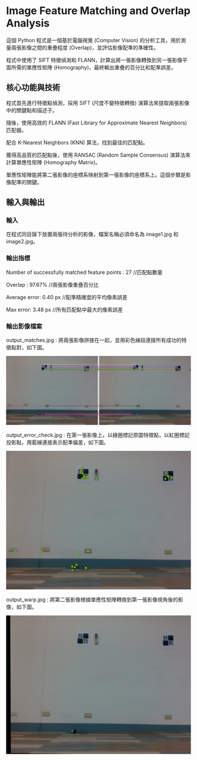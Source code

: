 # Image Feature Matching and Overlap Analysis

這個 Python 程式是一個基於電腦視覺 (Computer Vision) 的分析工具，用於測量兩張影像之間的重疊程度 (Overlap)，並評估影像配準的準確性。

程式中使用了 SIFT 特徵偵測和 FLANN，計算出將一張影像轉換到另一張影像平面所需的單應性矩陣 (Homography)，最終輸出重疊的百分比和配準誤差。

## 核心功能與技術

程式首先進行特徵點偵測，採用 SIFT (尺度不變特徵轉換) 演算法來提取兩張影像中的關鍵點和描述子。

隨後，使用高效的 FLANN (Fast Library for Approximate Nearest Neighbors) 匹配器。

配合 K-Nearest Neighbors (KNN) 算法，找到最佳的匹配點。

獲得高品質的匹配點後，使用 RANSAC (Random Sample Consensus) 演算法來計算單應性矩陣 (Homography Matrix)。

單應性矩陣能將第二張影像的座標系映射到第一張影像的座標系上。這個步驟是影像配準的關鍵。

## 輸入與輸出

### 輸入

在程式同目錄下放置兩張待分析的影像，檔案名稱必須命名為 image1.jpg 和 image2.jpg。

### 輸出指標

Number of successfully matched feature points : 27 //匹配點數量

Overlap : 97.67% //兩張影像重疊百分比

Average error: 0.40 px //配準精確度的平均像素誤差

Max error: 3.48 px //所有匹配點中最大的像素誤差

### 輸出影像檔案

output_matches.jpg : 將兩張影像拼接在一起，並用彩色線段連接所有成功的特徵點對，如下圖。

![image](https://github.com/kenchang890410/Image-Feature-Matching-and-Overlap-Analysis/blob/37a74bcc011a721c807a91ae20b8f7c1c6dabe98/output_matches.jpg)

output_error_check.jpg : 在第一張影像上，以綠圈標記原圖特徵點，以紅圈標記投影點，用藍線連接表示配準偏差，如下圖。

![image](https://github.com/kenchang890410/Image-Feature-Matching-and-Overlap-Analysis/blob/37a74bcc011a721c807a91ae20b8f7c1c6dabe98/output_error_check.jpg)

output_warp.jpg : 將第二張影像根據單應性矩陣轉換到第一張影像視角後的影像，如下圖。

![image](https://github.com/kenchang890410/Image-Feature-Matching-and-Overlap-Analysis/blob/37a74bcc011a721c807a91ae20b8f7c1c6dabe98/output_warp.jpg)
